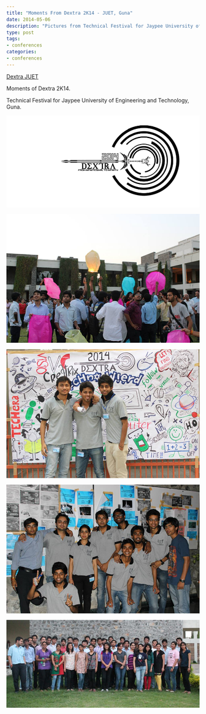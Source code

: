 ```yaml
---
title: "Moments From Dextra 2K14 - JUET, Guna"
date: 2014-05-06
description: "Pictures from Technical Festival for Jaypee University of Engineering and Technology, Guna."
type: post
tags:
- conferences
categories:
- conferences
---
```


[Dextra JUET](http://www.dextrajuet.org/)

Moments of Dextra 2K14.  

Technical Festival for Jaypee University of Engineering and Technology, Guna.

![Yash Raj Singh at JUET](tumblr_n55648PnCD1ttna56o4_1280.png)

![Yash Raj Singh at JUET](tumblr_n55648PnCD1ttna56o2_1280.jpg)

![Yash Raj Singh at JUET](tumblr_n55648PnCD1ttna56o3_1280.jpg)

![Yash Raj Singh at JUET](tumblr_n55648PnCD1ttna56o5_1280.jpg)

![Yash Raj Singh at JUET](tumblr_n55648PnCD1ttna56o1_1280.jpg)
